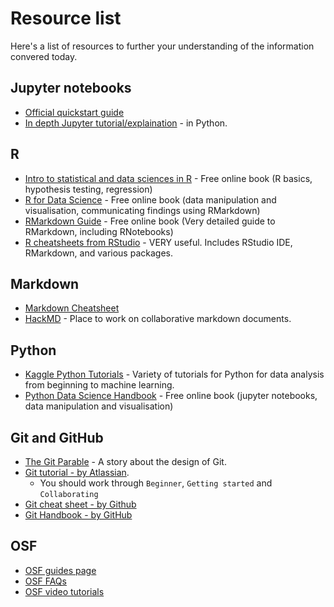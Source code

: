 # Resource list

Here's a list of resources to further your understanding of the information convered today. 

## Jupyter notebooks
* [Official quickstart guide](https://jupyter-notebook-beginner-guide.readthedocs.io/en/latest/)
* [In depth Jupyter tutorial/explaination](https://www.datacamp.com/community/tutorials/tutorial-jupyter-notebook) - in Python.

## R
* [Intro to statistical and data sciences in R](https://moderndive.com/) - Free online book (R basics, hypothesis testing, regression)
* [R for Data Science](http://r4ds.had.co.nz/) - Free online book (data manipulation and visualisation, communicating findings using RMarkdown)
* [RMarkdown Guide](https://bookdown.org/yihui/rmarkdown/notebook.html) - Free online book (Very detailed guide to RMarkdown, including RNotebooks)
* [R cheatsheets from RStudio](https://www.rstudio.com/resources/cheatsheets/) - VERY useful.  Includes RStudio IDE, RMarkdown, and various packages. 

## Markdown
* [Markdown Cheatsheet](https://github.com/adam-p/markdown-here/wiki/Markdown-Cheatsheet) 
* [HackMD](https://hackmd.io) - Place to work on collaborative markdown documents.

## Python
* [Kaggle Python Tutorials](https://www.kaggle.com/learn/overview) - Variety of tutorials for Python for data analysis from beginning to machine learning.
* [Python Data Science Handbook](https://jakevdp.github.io/PythonDataScienceHandbook/) - Free online book (jupyter notebooks, data manipulation and visualisation)

## Git and GitHub
* [The Git Parable](http://tom.preston-werner.com/2009/05/19/the-git-parable.html) - A story about the design of Git.
* [Git tutorial - by Atlassian](https://www.atlassian.com/git/tutorials/what-is-version-control).
  * You should work through `Beginner`, `Getting started` and `Collaborating`
* [Git cheat sheet - by Github](https://education.github.com/git-cheat-sheet-education.pdf)
* [Git Handbook - by GitHub](https://guides.github.com/introduction/git-handbook/)

## OSF
* [OSF guides page](http://help.osf.io/)
* [OSF FAQs](http://help.osf.io/m/faqs/l/726460-faqs)
* [OSF video tutorials](https://cos.io/our-services/training-services/cos-training-tutorials/)


